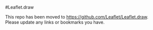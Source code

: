 #Leaflet.draw


This repo has been moved to https://github.com/Leaflet/Leaflet.draw. Please update any links or bookmarks you have.